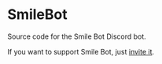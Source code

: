 # SmileBot
Source code for the Smile Bot Discord bot.

If you want to support Smile Bot, just [invite it](https://discord.com/api/oauth2/authorize?client_id=843299383134650389&permissions=2147601472&scope=applications.commands%20bot).
